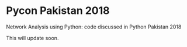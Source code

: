 # Pycon Pakistan 2018
Network Analysis using Python: code discussed in Python Pakistan 2018 

This will update soon.
